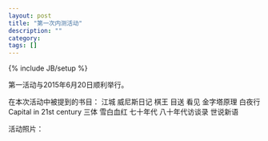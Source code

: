```yaml
---
layout: post
title: "第一次内测活动"
description: ""
category: 
tags: []
---
```

{% include JB/setup %}

第一活动与2015年6月20日顺利举行。

在本次活动中被提到的书目：
江城
威尼斯日记
棋王
目送
看见
金字塔原理
白夜行
Capital in 21st century
三体
雪白血红
七十年代
八十年代访谈录
世说新语

活动照片：
